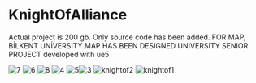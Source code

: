 # KnightOfAlliance
Actual project is 200 gb. Only source code has been added.
FOR MAP, BİLKENT UNİVERSİTY MAP HAS BEEN DESIGNED
UNIVERSITY SENIOR PROJECT developed with ue5


![7](https://github.com/KaanArslans/KnightOfAlliance/assets/100374988/e72bb175-6101-4d70-b61a-f7da1e733189)
![6](https://github.com/KaanArslans/KnightOfAlliance/assets/100374988/be02bbc2-4005-4008-8795-5bdeedc3e410)
![8](https://github.com/KaanArslans/KnightOfAlliance/assets/100374988/15a336b2-e987-4a12-8a36-746d8f321d3b)
![4](https://github.com/KaanArslans/KnightOfAlliance/assets/100374988/d8f4ae8c-71e7-4d8c-9dd7-2dc2144e850e)
![5](https://github.com/KaanArslans/KnightOfAlliance/assets/100374988/a9428862-3c4c-404d-a330-c2bd821cdb1d)![3](https://github.com/KaanArslans/KnightOfAlliance/assets/100374988/d1fabefc-4fbb-4755-b752-ef65f961ecb2)
![knightof2](https://github.com/KaanArslans/KnightOfAlliance/assets/100374988/ebfae574-af7d-4d85-8a8c-ed9e5d904a1f)
![knightof1](https://github.com/KaanArslans/KnightOfAlliance/assets/100374988/70ea410a-2b9c-4660-a92f-8f888eb04f25)



